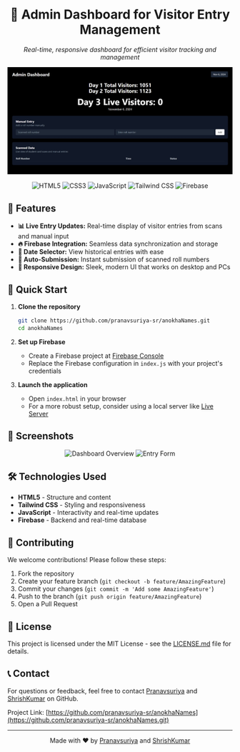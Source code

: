 <div align="center">
  <h1>🚀 Admin Dashboard for Visitor Entry Management</h1>
  <p><em>Real-time, responsive dashboard for efficient visitor tracking and management</em></p>
</div>

<p align="center">
  <img src="/img1.jpg" alt="Dashboard Preview" width="800">
</p>

<div align="center">

  ![HTML5](https://img.shields.io/badge/HTML5-E34F26?style=for-the-badge&logo=html5&logoColor=white)
  ![CSS3](https://img.shields.io/badge/CSS3-1572B6?style=for-the-badge&logo=css3&logoColor=white)
  ![JavaScript](https://img.shields.io/badge/JavaScript-F7DF1E?style=for-the-badge&logo=javascript&logoColor=black)
  ![Tailwind CSS](https://img.shields.io/badge/Tailwind_CSS-38B2AC?style=for-the-badge&logo=tailwind-css&logoColor=white)
  ![Firebase](https://img.shields.io/badge/Firebase-FFCA28?style=for-the-badge&logo=firebase&logoColor=black)

</div>

## 🌟 Features

- **📊 Live Entry Updates:** Real-time display of visitor entries from scans and manual input
- **🔥 Firebase Integration:** Seamless data synchronization and storage
- **📅 Date Selector:** View historical entries with ease
- **🔄 Auto-Submission:** Instant submission of scanned roll numbers
- **📱 Responsive Design:** Sleek, modern UI that works on desktop and PCs

## 🚀 Quick Start

1. **Clone the repository**
   ```bash
   git clone https://github.com/pranavsuriya-sr/anokhaNames.git
   cd anokhaNames
   ```

2. **Set up Firebase**
   - Create a Firebase project at [Firebase Console](https://console.firebase.google.com/)
   - Replace the Firebase configuration in `index.js` with your project's credentials

3. **Launch the application**
   - Open `index.html` in your browser
   - For a more robust setup, consider using a local server like [Live Server](https://marketplace.visualstudio.com/items?itemName=ritwickdey.LiveServer)

## 📸 Screenshots

<div align="center">
  <img src="https://via.placeholder.com/400x300" alt="Dashboard Overview" width="400">
  <img src="https://via.placeholder.com/400x300" alt="Entry Form" width="400">
</div>

## 🛠️ Technologies Used

- **HTML5** - Structure and content
- **Tailwind CSS** - Styling and responsiveness
- **JavaScript** - Interactivity and real-time updates
- **Firebase** - Backend and real-time database

## 🤝 Contributing

We welcome contributions! Please follow these steps:

1. Fork the repository
2. Create your feature branch (`git checkout -b feature/AmazingFeature`)
3. Commit your changes (`git commit -m 'Add some AmazingFeature'`)
4. Push to the branch (`git push origin feature/AmazingFeature`)
5. Open a Pull Request

## 📜 License

This project is licensed under the MIT License - see the [LICENSE.md](LICENSE.md) file for details.

## 📞 Contact

For questions or feedback, feel free to contact [Pranavsuriya](https://github.com/pranavsuriya-sr) and [ShrishKumar](https://github.com/ShrishKumar22) on GitHub.


Project Link: [https://github.com/pranavsuriya-sr/anokhaNames](https://github.com/pranavsuriya-sr/anokhaNames.git)

---

<div align="center">
  Made with ❤️ by <a href="https://github.com/pranavsuriya-sr">Pranavsuriya</a> and <a href="https://github.com/ShrishKumar22">ShrishKumar</a>
</div>
